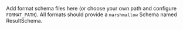 Add format schema files here (or choose your own path and configure `FORMAT_PATH`). All formats should provide a `marshmallow` Schema named ResultSchema.
